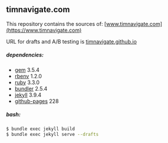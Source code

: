 ## timnavigate.com

This repository contains the sources of: [www.timnavigate.com](https://www.timnavigate.com)

URL for drafts and A/B testing is [timnavigate.github.io](https://timnavigate.github.io)

##### dependencies:

- [gem]() 3.5.4
- [rbenv]() 1.2.0
- [ruby]() 3.3.0
- [bundler](https://bundler.io/) 2.5.4
- [jekyll]() 3.9.4
- [github-pages]() 228

##### bash:

```bash
$ bundle exec jekyll build
$ bundle exec jekyll serve --drafts
```

